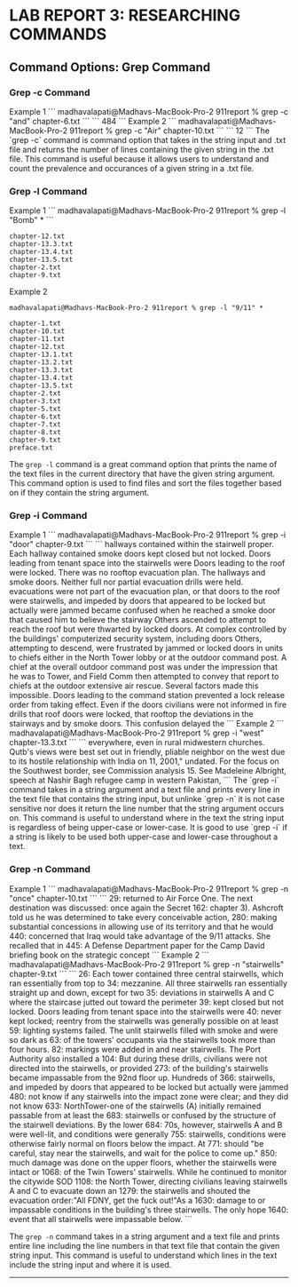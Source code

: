 <h1>LAB REPORT 3: RESEARCHING COMMANDS</h1>
<h2>Command Options: Grep Command</h2>

<h3>Grep -c Command</h3>
Example 1
```
madhavalapati@Madhavs-MacBook-Pro-2 911report % grep -c "and" chapter-6.txt
```
```
484
```
Example 2
```
madhavalapati@Madhavs-MacBook-Pro-2 911report % grep -c "Air" chapter-10.txt 
```
```
12
```
The `grep -c` command is command option that takes in the string input and .txt file and returns the number of lines containing the given string in the .txt file. This command is useful because it allows users to understand and count the prevalence and occurances of a given string in a .txt file.


<h3>Grep -l Command</h3>
Example 1
```
madhavalapati@Madhavs-MacBook-Pro-2 911report % grep -l "Bomb" *
```


```
chapter-12.txt
chapter-13.3.txt
chapter-13.4.txt
chapter-13.5.txt
chapter-2.txt
chapter-9.txt
```

Example 2

```
madhavalapati@Madhavs-MacBook-Pro-2 911report % grep -l "9/11" *
```
```
chapter-1.txt
chapter-10.txt
chapter-11.txt
chapter-12.txt
chapter-13.1.txt
chapter-13.2.txt
chapter-13.3.txt
chapter-13.4.txt
chapter-13.5.txt
chapter-2.txt
chapter-3.txt
chapter-5.txt
chapter-6.txt
chapter-7.txt
chapter-8.txt
chapter-9.txt
preface.txt
```
The `grep -l` command is a great command option that prints the name of the text files in the current directory that have the given string argument. This command option is used to find files and sort the files together based on if they contain the string argument.
<h3>Grep -i Command</h3>
Example 1
```
madhavalapati@Madhavs-MacBook-Pro-2 911report % grep -i "door" chapter-9.txt
```
```
                hallways contained within the stairwell proper. Each hallway contained smoke doors
                kept closed but not locked. Doors leading from tenant space into the stairwells were
            Doors leading to the roof were locked. There was no rooftop evacuation plan. The
                hallways and smoke doors. Neither full nor partial evacuation drills were held.
                evacuations were not part of the evacuation plan, or that doors to the roof were
                stairwells, and impeded by doors that appeared to be locked but actually were jammed
                became confused when he reached a smoke door that caused him to believe the stairway
            Others ascended to attempt to reach the roof but were thwarted by locked doors. At
                complex controlled by the buildings' computerized security system, including doors
            Others, attempting to descend, were frustrated by jammed or locked doors in
                units to chiefs either in the North Tower lobby or at the outdoor command post.
            A chief at the overall outdoor command post was under the impression that he was to
                Tower, and Field Comm then attempted to convey that report to chiefs at the outdoor
                extensive air rescue. Several factors made this impossible. Doors leading to the
                command station prevented a lock release order from taking effect. Even if the doors
                civilians were not informed in fire drills that roof doors were locked, that rooftop
                the deviations in the stairways and by smoke doors. This confusion delayed the
```
Example 2
```
madhavalapati@Madhavs-MacBook-Pro-2 911report % grep -i "west" chapter-13.3.txt
```
```
                everywhere, even in rural midwestern churches. Qutb's views were best set out in
                friendly, pliable neighbor on the west due to its hostile relationship with India on
                11, 2001," undated. For the focus on the Southwest border, see Commission analysis
            15. See Madeleine Albright, speech at Nashir Bagh refugee camp in western Pakistan,
```
The `grep -i` command takes in a string argument and a text file and prints every line in the text file that contains the string input, but unlinke `grep -n` it is not case sensitive nor does it return the line number that the string argument occurs on. This command is useful to understand where in the text the string input is regardless of being upper-case or lower-case. It is good to use `grep -i` if a string is likely to be used both upper-case and lower-case throughout a text.

<h3>Grep -n Command</h3>
Example 1
```
madhavalapati@Madhavs-MacBook-Pro-2 911report % grep -n "once" chapter-10.txt
```
```
29:                returned to Air Force One. The next destination was discussed: once again the Secret
162:                chapter 3). Ashcroft told us he was determined to take every conceivable action,
280:                making substantial concessions in allowing use of its territory and that he would
440:                concerned that Iraq would take advantage of the 9/11 attacks. She recalled that in
445:            A Defense Department paper for the Camp David briefing book on the strategic concept
```
Example 2
```
madhavalapati@Madhavs-MacBook-Pro-2 911report % grep -n "stairwells" chapter-9.txt
```
```
26:            Each tower contained three central stairwells, which ran essentially from top to
34:                mezzanine. All three stairwells ran essentially straight up and down, except for two
35:                deviations in stairwells A and C where the staircase jutted out toward the perimeter
39:                kept closed but not locked. Doors leading from tenant space into the stairwells were
40:                never kept locked; reentry from the stairwells was generally possible on at least
59:                lighting systems failed. The unlit stairwells filled with smoke and were so dark as
63:                of the towers' occupants via the stairwells took more than four hours.
82:                markings were added in and near stairwells. The Port Authority also installed a
104:            But during these drills, civilians were not directed into the stairwells, or provided
273:                of the building's stairwells became impassable from the 92nd floor up. Hundreds of
366:                stairwells, and impeded by doors that appeared to be locked but actually were jammed
480:                not know if any stairwells into the impact zone were clear; and they did not know
633:                NorthTower-one of the stairwells (A) initially remained passable from at least the
683:                stairwells or confused by the structure of the stairwell deviations. By the lower
684:                70s, however, stairwells A and B were well-lit, and conditions were generally
755:                stairwells, conditions were otherwise fairly normal on floors below the impact. At
771:                should "be careful, stay near the stairwells, and wait for the police to come up."
850:                much damage was done on the upper floors, whether the stairwells were intact or
1068:                of the Twin Towers' stairwells. While he continued to monitor the citywide SOD
1108:                the North Tower, directing civilians leaving stairwells A and C to evacuate down an
1279:                the stairwells and shouted the evacuation order:"All FDNY, get the fuck out!"As a
1630:                damage to or impassable conditions in the building's three stairwells. The only hope
1640:                event that all stairwells were impassable below.
```

The `grep -n` command takes in a string argument and a text file and prints entire line including the line numbers in that text file that contain the given string input. This command is useful to understand which lines in the text include the string input and where it is used.

---



